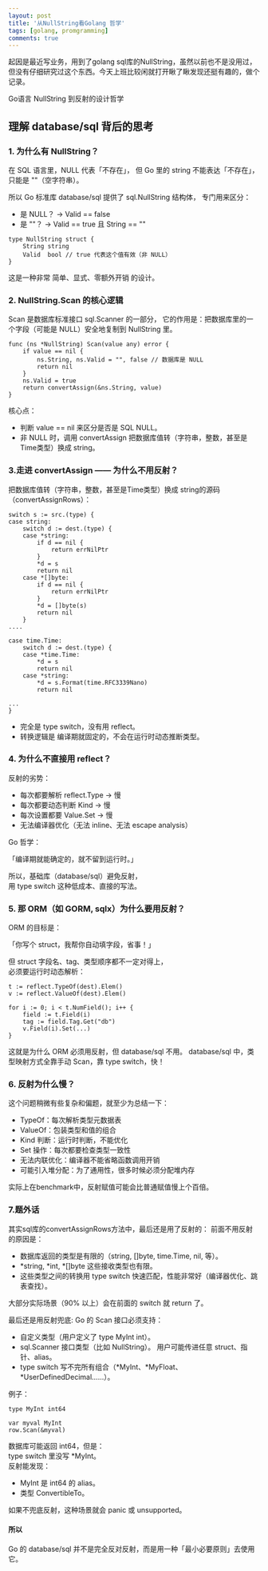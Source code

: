 ```yaml
---
layout: post
title: '从NullString看Golang 哲学'
tags: [golang, promgramming]
comments: true
---
```


起因是最近写业务，用到了golang sql库的NullString，虽然以前也不是没用过，但没有仔细研究过这个东西。今天上班比较闲就打开瞅了瞅发现还挺有趣的，做个记录。

Go语言 NullString 到反射的设计哲学

## 理解 database/sql 背后的思考
### 1. 为什么有 NullString？
在 SQL 语言里，NULL 代表「不存在」，
但 Go 里的 string 不能表达「不存在」，只能是 ""（空字符串）。

所以 Go 标准库 database/sql 提供了 sql.NullString 结构体，
专门用来区分：

- 是 NULL？ → Valid == false
- 是 ""？ → Valid == true 且 String == ""

```golang
type NullString struct {
    String string
    Valid  bool // true 代表这个值有效（非 NULL）
}
```
这是一种非常 简单、显式、零额外开销 的设计。



### 2. NullString.Scan 的核心逻辑
Scan 是数据库标准接口 sql.Scanner 的一部分，
它的作用是：把数据库里的一个字段（可能是 NULL）安全地复制到 NullString 里。

```golang
func (ns *NullString) Scan(value any) error {
    if value == nil {
        ns.String, ns.Valid = "", false // 数据库是 NULL
        return nil
    }
    ns.Valid = true
    return convertAssign(&ns.String, value)
}
```

核心点：
- 判断 value == nil 来区分是否是 SQL NULL。
- 非 NULL 时，调用 convertAssign 把数据库值转（字符串，整数，甚至是Time类型）换成 string。

### 3.走进 convertAssign —— 为什么不用反射？
把数据库值转（字符串，整数，甚至是Time类型）换成 string的源码（convertAssignRows）：
```golang
switch s := src.(type) {
case string:
    switch d := dest.(type) {
    case *string:
        if d == nil {
            return errNilPtr
        }
        *d = s
        return nil
    case *[]byte:
        if d == nil {
            return errNilPtr
        }
        *d = []byte(s)
        return nil
    }
....

case time.Time:
    switch d := dest.(type) {
    case *time.Time:
        *d = s
        return nil
    case *string:
        *d = s.Format(time.RFC3339Nano)
        return nil

...
}

```
- 完全是 type switch，没有用 reflect。
- 转换逻辑是 编译期就固定的，不会在运行时动态推断类型。

### 4. 为什么不直接用 reflect？
反射的劣势：
- 每次都要解析 reflect.Type → 慢
- 每次都要动态判断 Kind → 慢
- 每次设置都要 Value.Set → 慢
- 无法编译器优化（无法 inline、无法 escape analysis）

Go 哲学：  
  
「编译期就能确定的，就不留到运行时。」  
  
所以，基础库（database/sql）避免反射，  
用 type switch 这种低成本、直接的写法。  

### 5. 那 ORM（如 GORM, sqlx）为什么要用反射？
ORM 的目标是：
  
「你写个 struct，我帮你自动填字段，省事！」
  
但 struct 字段名、tag、类型顺序都不一定对得上，  
必须要运行时动态解析： 
```golang
t := reflect.TypeOf(dest).Elem()
v := reflect.ValueOf(dest).Elem()

for i := 0; i < t.NumField(); i++ {
    field := t.Field(i)
    tag := field.Tag.Get("db")
    v.Field(i).Set(...)
}
```
这就是为什么 ORM 必须用反射，但 database/sql 不用。
database/sql 中，类型映射方式全靠手动 Scan，靠 type switch，快！

### 6. 反射为什么慢？
这个问题稍微有些复杂和偏题，就至少为总结一下：  
  
- TypeOf：每次解析类型元数据表  
- ValueOf：包装类型和值的组合  
- Kind 判断：运行时判断，不能优化  
- Set 操作：每次都要检查类型一致性  
- 无法内联优化：编译器不能省略函数调用开销  
- 可能引入堆分配：为了通用性，很多时候必须分配堆内存  

实际上在benchmark中，反射赋值可能会比普通赋值慢上个百倍。

### 7.题外话
其实sql库的convertAssignRows方法中，最后还是用了反射的：
前面不用反射的原因是：
- 数据库返回的类型是有限的（string, []byte, time.Time, nil, 等）。
- *string, *int, *[]byte 这些接收类型也有限。
- 这些类型之间的转换用 type switch 快速匹配，性能非常好（编译器优化、跳表查找）。
    
大部分实际场景（90% 以上）会在前面的 switch 就 return 了。

最后还是用反射兜底:
Go 的 Scan 接口必须支持：
- 自定义类型（用户定义了 type MyInt int）。
- sql.Scanner 接口类型（比如 NullString）。
用户可能传进任意 struct、指针、alias。
- type switch 写不完所有组合（*MyInt、*MyFloat、*UserDefinedDecimal……）。

例子：
```golang
type MyInt int64

var myval MyInt
row.Scan(&myval)
```
数据库可能返回 int64，但是：  
type switch 里没写 *MyInt。  
反射能发现：  
- MyInt 是 int64 的 alias。  
- 类型 ConvertibleTo。    

如果不兜底反射，这种场景就会 panic 或 unsupported。

#### 所以
Go 的 database/sql 并不是完全反对反射，而是用一种「最小必要原则」去使用它。
